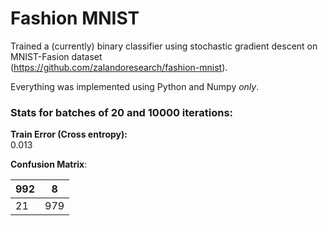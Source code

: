 # Fashion MNIST

Trained a (currently) binary classifier using stochastic gradient descent on MNIST-Fasion dataset<br/>
(https://github.com/zalandoresearch/fashion-mnist).

Everything was implemented using Python and Numpy *only*.

### Stats for batches of 20 and 10000 iterations:

__Train Error (Cross entropy):__ <br/>
0.013

__Confusion Matrix__:

| 992 | 8   |
|-----|-----|
| 21  | 979 |
